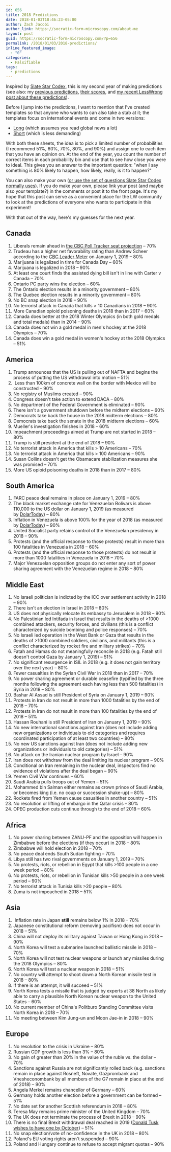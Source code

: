 ```yaml
---
id: 656
title: 2018 Predictions
date: 2018-01-03T18:46:23-05:00
author: Zach Jacobi
author_link: https://socratic-form-microscopy.com/about-me
layout: post
guid: https://socratic-form-microscopy.com/?p=656
permalink: /2018/01/03/2018-predictions/
inline_featured_image:
  - "0"
categories:
  - Falsifiable
tags:
  - predictions
---
```


Inspired by <a href="http://slatestarcodex.com/2018/01/02/2017-predictions-calibration-results/">Slate Star Codex</a>, this is my second year of making predictions (see also: my <a href="{{ site.baseurl }}/2017/01/01/2017-predictions/">previous predictions</a>, <a href="{{ site.baseurl }}/2018/01/01/grading-my-2017-predictions/">their scores</a>, and <a href="https://www.lesserwrong.com/posts/ijwJnK9fCKqQWRhLL/my-predictions-for-2018-and-a-template-for-yours">my recent LessWrong post about these predictions</a>).

Before I jump into the predictions, I want to mention that I've created templates so that anyone who wants to can also take a stab at it; the templates focus on international events and come in two versions:

<ul>
 	<li><a href="https://www.dropbox.com/s/0kvgpby3smprqgy/2018%20Predictions%20Blank.docx?dl=0">Long</a> (which assumes you read global news a lot)</li>
 	<li><a href="https://www.dropbox.com/s/l796riojfbvus1j/2018%20Predictions%20Short%20Blank.docx?dl=0">Short</a> (which is less demanding)</li>
</ul>
With both these sheets, the idea is to pick a limited number of probabilities (I recommend 51%, 60%, 70%, 80%, and 90%) and assign one to each item that you have an opinion on. At the end of the year, you count the number of correct items in each probability bin and use that to see how close you were to ideal. This gives you an answer to the important question: "when I say something is 80% likely to happen, how likely, really, is it to happen?"

<!--more-->

You can also make your own (<a href="http://slatestarcodex.com/2017/01/06/predictions-for-2017/">or use the set of questions Slate Star Codex normally uses</a>). If you do make your own, please link your post (and maybe also your template?) in the comments or post it to the front page. It's my hope that this post can serve as a convenient place for the LW community to look at the predictions of everyone who wants to participate in this experiment!

With that out of the way, here's my guesses for the next year.

<h2>Canada</h2>
<ol>
 	<li>Liberals remain ahead in <a href="http://www.cbc.ca/news/politics/poll-tracker-federal-poll-averages-and-seat-projections-1.4171977">the CBC Poll Tracker seat projection</a> – 70%</li>
 	<li>Trudeau has a higher net favorability rating than Andrew Scheer according to the <a href="http://www.cbc.ca/news2/interactives/leadermeter/index.html">CBC Leader Meter</a> on January 1, 2019 – 80%</li>
 	<li>Marijuana is legalized in time for Canada Day – 60%</li>
 	<li>Marijuana is legalized in 2018 – 90%</li>
 	<li>At least one court finds the assisted dying bill isn't in line with Carter v Canada – 70%</li>
 	<li>Ontario PC party wins the election – 60%</li>
 	<li>The Ontario election results in a minority government – 80%</li>
 	<li>The Quebec election results in a minority government – 80%</li>
 	<li>No BC snap election in 2018 – 90%</li>
 	<li>No terrorist attack in Canada that kills &gt; 10 Canadians in 2018 – 90%</li>
 	<li>More Canadian opioid poisoning deaths in 2018 than in 2017 – 60%</li>
 	<li>Canada does better at the 2018 Winter Olympics (in both gold medals and total medals) than in 2014 – 90%</li>
 	<li>Canada does not win a gold medal in men's hockey at the 2018 Olympics – 70%</li>
 	<li>Canada does win a gold medal in women's hockey at the 2018 Olympics – 51%</li>
</ol>
<h2>America</h2>
<ol>
 	<li>Trump announces that the US is pulling out of NAFTA and begins the process of putting the US withdrawal into motion – 51%</li>
 	<li> Less than 100km of concrete wall on the border with Mexico will be constructed – 90%</li>
 	<li>No registry of Muslims created – 90%</li>
 	<li>Congress doesn't take action to extend DACA – 80%</li>
 	<li>No department of the Federal Government is eliminated – 90%</li>
 	<li>There isn't a government shutdown before the midterm elections – 60%</li>
 	<li>Democrats take back the house in the 2018 midterm elections – 80%</li>
 	<li>Democrats take back the senate in the 2018 midterm elections – 60%</li>
 	<li>Mueller's investigation finishes in 2018 – 60%</li>
 	<li>Impeachment proceedings aimed at Trump are not started in 2018 – 80%</li>
 	<li>Trump is still president at the end of 2018 – 90%</li>
 	<li>No terrorist attack in America that kills &gt; 10 Americans – 70%</li>
 	<li>No terrorist attack in America that kills &gt; 100 Americans – 90%</li>
 	<li>Susan Collins doesn't get the Obamacare stabilization measures she was promised – 70%</li>
 	<li>More US opioid poisoning deaths in 2018 than in 2017 – 80%</li>
</ol>
<h2>South America</h2>
<ol>
 	<li>FARC peace deal remains in place on January 1, 2019 – 80%</li>
 	<li>The black market exchange rate for Venezuelan Bolivars is above 110,000 to the US dollar on January 1, 2019 (as measured by <a href="https://dolartoday.com/indicadores/">DolarToday</a>) – 80%</li>
 	<li>Inflation in Venezuela is above 100% for the year of 2018 (as measured by <a href="https://dolartoday.com/indicadores/">DolarToday</a>) – 90%</li>
 	<li>United Socialist party retains control of the Venezuelan presidency in 2018 – 90%</li>
 	<li>Protests (and the official response to those protests) result in more than 100 fatalities in Venezuela in 2018 – 60%</li>
 	<li>Protests (and the official response to those protests) do not result in more than 1000 fatalities in Venezuela in 2018 – 70%</li>
 	<li>Major Venezuelan opposition groups do not enter any sort of power sharing agreement with the Venezuelan regime in 2018 – 80%</li>
</ol>
<h2>Middle East</h2>
<ol>
 	<li>No Israeli politician is indicted by the ICC over settlement activity in 2018 – 90%</li>
 	<li>There isn't an election in Israel in 2018 – 80%</li>
 	<li>US does not physically relocate its embassy to Jerusalem in 2018 – 90%</li>
 	<li>No Palestinian led Intifada in Israel that results in the deaths of &gt;1000 combined attackers, security forces, and civilians (this is a conflict characterized by suicide bombing and police responses) – 70%</li>
 	<li>No Israeli led operation in the West Bank or Gaza that results in the deaths of &gt;1000 combined soldiers, civilians, and militants (this is a conflict characterized by rocket fire and military strikes) – 70%</li>
 	<li>Fatah and Hamas do not meaningfully reconcile in 2018 (e.g. Fatah still doesn't control Gaza by January 1, 2019) – 51%</li>
 	<li>No significant resurgence in ISIL in 2018 (e.g. it does not gain territory over the next year) – 80%</li>
 	<li>Fewer casualties in the Syrian Civil War in 2018 than in 2017 – 70%</li>
 	<li>No power sharing agreement or durable ceasefire (typified by the three months following the agreement each having less than 500 fatalities) in Syria in 2018 – 80%</li>
 	<li>Bashar Al Assad is still President of Syria on January 1, 2019 – 90%</li>
 	<li>Protests in Iran do not result in more than 1000 fatalities by the end of 2018 – 70%</li>
 	<li>Protests in Iran do not result in more than 100 fatalities by the end of 2018 – 51%</li>
 	<li>Hassan Rouhani is still President of Iran on January 1, 2019 – 90%</li>
 	<li>No new international sanctions against Iran (does not include adding new organizations or individuals to old categories and requires coordinated participation of at least two countries) – 80%</li>
 	<li>No new US sanctions against Iran (does not include adding new organizations or individuals to old categories) – 51%</li>
 	<li>No attack on the Iranian nuclear program by Israel – 90%</li>
 	<li>Iran does not withdraw from the deal limiting its nuclear program – 90%</li>
 	<li>Conditional on Iran remaining in the nuclear deal, inspectors find no evidence of violations after the deal began – 90%</li>
 	<li>Yemen Civil War continues – 60%</li>
 	<li>Saudi Arabia pulls troops out of Yemen – 51%</li>
 	<li>Mohammed bin Salman either remains as crown prince of Saudi Arabia, or becomes king (i.e. no coup or succession shake-up) – 80%</li>
 	<li>Rockets fired from Yemen cause casualties in another country – 51%</li>
 	<li>No resolution or lifting of embargo in the Qatar crisis – 80%</li>
 	<li>OPEC production cuts continue through to the end of 2018 – 60%</li>
</ol>
<h2>Africa</h2>
<ol>
 	<li>No power sharing between ZANU-PF and the opposition will happen in Zimbabwe before the elections (if they occur) in 2018 – 80%</li>
 	<li>Zimbabwe will hold election in 2018 – 70%</li>
 	<li>No peace deal ends South Sudan fighting – 70%</li>
 	<li>Libya still has two rival governments on January 1, 2019 – 70%</li>
 	<li>No protests, riots, or rebellion in Egypt that kills &gt;100 people in a one week period – 80%</li>
 	<li>No protests, riots, or rebellion in Tunisian kills &gt;50 people in a one week period – 90%</li>
 	<li>No terrorist attack in Tunisia kills &gt;20 people – 80%</li>
 	<li>Zuma is not impeached in 2018 – 51%</li>
</ol>
<h2>Asia</h2>
<ol>
 	<li> Inflation rate in Japan <strong>still</strong> remains below 1% in 2018 – 70%</li>
 	<li>Japanese constitutional reform (removing pacifism) does not occur in 2018 – 51%</li>
 	<li>China will not deploy its military against Taiwan or Hong Kong in 2018 – 90%</li>
 	<li>North Korea will test a submarine launched ballistic missile in 2018 – 70%</li>
 	<li>North Korea will not test nuclear weapons or launch any missiles during the 2018 Olympics – 80%</li>
 	<li>North Korea will test a nuclear weapon in 2018 – 51%</li>
 	<li>No country will attempt to shoot down a North Korean missile test in 2018 – 80%</li>
 	<li>If there is an attempt, it will succeed – 51%</li>
 	<li>North Korea tests a missile that is judged by experts at 38 North as likely able to carry a plausible North Korean nuclear weapon to the United States – 60%</li>
 	<li>No current member of China's Politburo Standing Committee visits North Korea in 2018 – 70%</li>
 	<li>No meeting between Kim Jung-un and Moon Jae-in in 2018 – 90%</li>
</ol>
<h2>Europe</h2>
<ol>
 	<li>No resolution to the crisis in Ukraine – 80%</li>
 	<li>Russian GDP growth is less than 3% – 80%</li>
 	<li>No gain of greater than 20% in the value of the ruble vs. the dollar – 70%</li>
 	<li>Sanctions against Russia are not significantly rolled back (e.g. sanctions remain in place against Rosneft, Novate, Gazprombank and Vnesheconombank by all members of the G7 remain in place at the end of 2018) – 90%</li>
 	<li>Angela Merkel remains chancellor of Germany – 60%</li>
 	<li>Germany holds another election before a government can be formed – 51%</li>
 	<li>No date set for another Scottish referendum in 2018 – 80%</li>
 	<li>Teresa May remains prime minister of the United Kingdom – 70%</li>
 	<li>The UK does not terminate the process of Brexit in 2018 – 90%</li>
 	<li>There is no final Brexit withdrawal deal reached in 2019 (<a href="http://www.bbc.com/news/uk-politics-42410584">Donald Tusk wishes to have one by October</a>) – 51%</li>
 	<li>No snap election/vote of no-confidence in the UK in 2018 – 80%</li>
 	<li>Poland's EU voting rights aren't suspended – 90%</li>
 	<li>Poland and Hungary continue to refuse to accept migrant quotas – 90%</li>
</ol>
